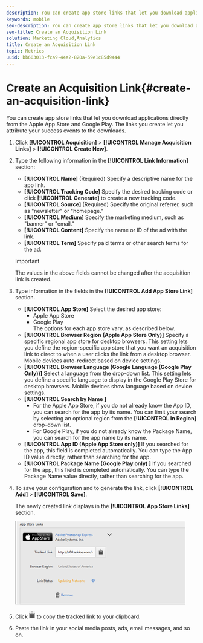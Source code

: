 ```yaml
---
description: You can create app store links that let you download applications directly from the Apple App Store and Google Play. The links you create let you attribute your success events to the downloads.
keywords: mobile
seo-description: You can create app store links that let you download applications directly from the Apple App Store and Google Play. The links you create let you attribute your success events to the downloads.
seo-title: Create an Acquisition Link
solution: Marketing Cloud,Analytics
title: Create an Acquisition Link
topic: Metrics
uuid: bb603013-fca9-44a2-820a-59e1c85d9444
---
```


# Create an Acquisition Link{#create-an-acquisition-link}

You can create app store links that let you download applications directly from the Apple App Store and Google Play. The links you create let you attribute your success events to the downloads.

1. Click **[!UICONTROL Acquisition]** > **[!UICONTROL Manage Acquisition Links]** > **[!UICONTROL Create New]**.
1. Type the following information in the **[!UICONTROL Link Information]** section:

    * **[!UICONTROL Name]**
   (Required) Specify a descriptive name for the app link.
    * **[!UICONTROL Tracking Code]**
      Specify the desired tracking code or click **[!UICONTROL Generate]** to create a new tracking code.
    * **[!UICONTROL Source]**
      (Required) Specify the original referrer, such as "newsletter" or "homepage."
    * **[!UICONTROL Medium]**
      Specify the marketing medium, such as "banner" or "email."
    * **[!UICONTROL Content]**
      Specify the name or ID of the ad with the link.
    * **[!UICONTROL Term]**
      Specify paid terms or other search terms for the ad.

   >[!IMPORTANT]
   >
   >The values in the above fields cannot be changed after the acquisition link is created.

1. Type information in the fields in the **[!UICONTROL Add App Store Link]** section.

   * **[!UICONTROL App Store]**
   Select the desired app store:  
      * Apple App Store  
      * Google Play  
   The options for each app store vary, as described below.
   * **[!UICONTROL Browser Region (Apple App Store Only)]**
      Specify a specific regional app store for desktop browsers. This setting lets you define the region-specific app store that you want an acquisition link to direct to when a user clicks the link from a desktop browser. Mobile devices auto-redirect based on device settings.
   * **[!UICONTROL Browser Language (Google Language (Google Play Only))]**
      Select a language from the drop-down list. This setting lets you define a specific language to display in the Google Play Store for desktop browsers. Mobile devices show language based on device settings.
   * **[!UICONTROL Search by Name ]**
     * For the Apple App Store, if you do not already know the App ID, you can search for the app by its name. You can limit your search by selecting an optional region from the **[!UICONTROL In Region]** drop-down list.
     * For Google Play, if you do not already know the Package Name, you can search for the app name by its name.
   * **[!UICONTROL App ID (Apple App Store only)]**
      If you searched for the app, this field is completed automatically. You can type the App ID value directly, rather than searching for the app.
   * **[!UICONTROL Package Name (Google Play only) ]**
      If you searched for the app, this field is completed automatically. You can type the Package Name value directly, rather than searching for the app. 

1. To save your configuration and to generate the link, click **[!UICONTROL Add]** > **[!UICONTROL Save]**.

   The newly created link displays in the **[!UICONTROL App Store Links]** section.

   ![store link](assets/apps_store_links.png)

1. Click ![clipboard icon](assets/icon_clipboard.png) to copy the tracked link to your clipboard.

1. Paste the link in your social media posts, ads, email messages, and so on.